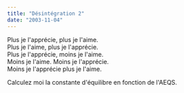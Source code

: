 ```yaml
---
title: "Désintégration 2"
date: "2003-11-04"
---
```


Plus je l'apprécie, plus je l'aime.  
Plus je l'aime, plus je l'apprécie.  
Plus je l'apprécie, moins je l'aime.  
Moins je l'aime. Moins je l'apprécie.  
Moins je l'apprécie plus je l'aime.  

Calculez moi la constante d'équilibre en fonction de l'AEQS.
